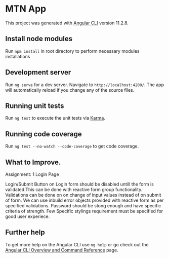 # MTN App

This project was generated with [Angular CLI](https://github.com/angular/angular-cli) version 11.2.8.

## Install node modules

Run `npm install` in root directory to perform necessary modules installations

## Development server

Run `ng serve` for a dev server. Navigate to `http://localhost:4200/`. The app will automatically reload if you change any of the source files.


## Running unit tests

Run `ng test` to execute the unit tests via [Karma](https://karma-runner.github.io).

## Running code coverage

Run `ng test --no-watch --code-coverage` to get code coverage.

## What to Improve.
Assignment: 1 Login Page

Login/Submit Button on Login form should be disabled untill the form is validated.This can be done with reactive form group functionality. 
Validations can be done on on change of input values instead of on submit of form. We can use inbuild error objects provided with reactive form as per specified validations.
Password should be stong enough and have specific criteria of strength.
Few Specific stylings requirement must be specified for good user experiece.



## Further help

To get more help on the Angular CLI use `ng help` or go check out the [Angular CLI Overview and Command Reference](https://angular.io/cli) page.







